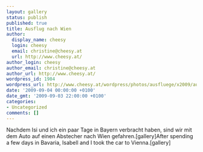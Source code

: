 ```yaml
---
layout: gallery
status: publish
published: true
title: Ausflug nach Wien
author:
  display_name: cheesy
  login: cheesy
  email: christine@cheesy.at
  url: http://www.cheesy.at/
author_login: cheesy
author_email: christine@cheesy.at
author_url: http://www.cheesy.at/
wordpress_id: 1984
wordpress_url: http://www.cheesy.at/wordpress/photos/ausfluege/x2009/ausflug-nach-wien/
date: '2009-09-04 00:00:00 +0100'
date_gmt: '2009-09-03 22:00:00 +0100'
categories:
- Uncategorized
comments: []
---
```

<!--:de-->Nachdem Isi und ich ein paar Tage in Bayern verbracht haben, sind wir mit dem Auto auf einen Abstecher nach Wien gefahren.[gallery]<!--:--><!--:en-->After spending a few days in Bavaria, Isabell and I took the car to Vienna.[gallery]<!--:-->
